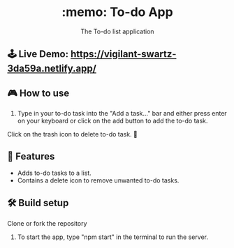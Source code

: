 <h1 align="center">:memo: To-do App</h1>

<p align="center">The To-do list application</p>


## 🕹 Live Demo: https://vigilant-swartz-3da59a.netlify.app/

## 🎮 How to use
1. Type in your to-do task into the "Add a task..." bar and either press enter on your keyboard or click on the add button to add the to-do task. 

Click on the trash icon to delete to-do task. :no_entry_sign:

## 🚀 Features
- Adds to-do tasks to a list.
- Contains a delete icon to remove unwanted to-do tasks.


## 🛠 Build setup
Clone or fork the repository

1. To start the app, type "npm start" in the terminal to run the server.
